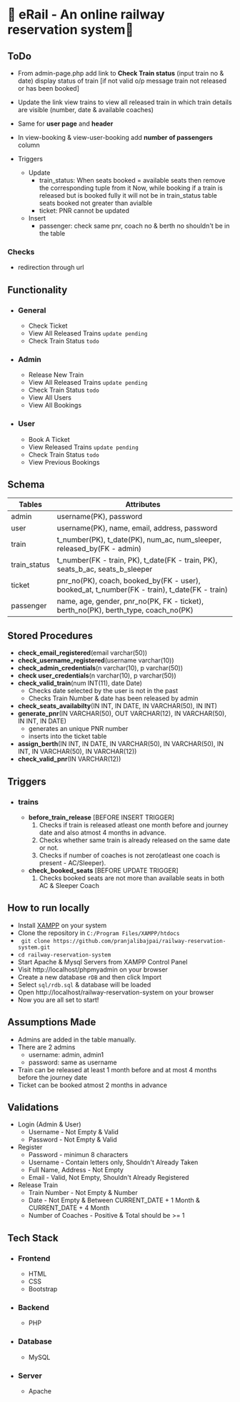#  🚉 eRail - An online railway reservation system🎫 

## ToDo
- From admin-page.php add link to **Check Train status** (input train no & date) display status of train [if not valid o/p message train not released or has been booked]
- Update the link view trains to view all released train in which train details are visible (number, date & available coaches)
- Same for **user page** and **header**
- In view-booking & view-user-booking add **number of passengers** column

- Triggers
    - Update
        - train_status: When seats booked = available seats then remove the corresponding tuple from it Now, while booking if a train is released but is booked fully it will not be in train_status table  
        seats booked not greater than avialble 
        - ticket: PNR cannot be updated
    - Insert
        - passenger: check same pnr, coach no & berth no shouldn't be in the table 
### Checks
- redirection through url

## Functionality
- ### General
    - Check Ticket
    - View All Released Trains ``update pending``
    - Check Train Status ``todo``
- ### Admin
    - Release New Train
    - View All Released Trains ``update pending``
    - Check Train Status ``todo``
    - View All Users
    - View All Bookings
- ### User
    - Book A Ticket
    - View Released Trains ``update pending``
    - Check Train Status ``todo``
    - View Previous Bookings

## Schema
Tables | Attributes
------------ | -------------
admin | username(PK), password
user | username(PK), name, email, address, password
train | t_number(PK), t_date(PK), num_ac, num_sleeper, released_by(FK - admin)
train_status | t_number(FK - train, PK), t_date(FK - train, PK), seats_b_ac, seats_b_sleeper
ticket | pnr_no(PK), coach, booked_by(FK - user), booked_at, t_number(FK - train), t_date(FK - train) 
passenger | name, age, gender, pnr_no(PK, FK - ticket), berth_no(PK), berth_type, coach_no(PK)

## Stored Procedures

- **check_email_registered**(email varchar(50))
- **check_username_registered**(username varchar(10))
- **check_admin_credentials**(n varchar(10), p varchar(50))
- **check user_credentials**(n varchar(10), p varchar(50))
- **check_valid_train**(num INT(11), date Date)
    - Checks date selected by the user is not in the past
    - Checks Train Number & date has been released by admin
- **check_seats_availabilty**(IN INT, IN DATE, IN VARCHAR(50), IN INT)
- **generate_pnr**(IN VARCHAR(50), OUT VARCHAR(12), IN VARCHAR(50), IN INT, IN DATE)
    - generates an unique PNR number
    - inserts into the ticket table
- **assign_berth**(IN INT, IN  DATE, IN VARCHAR(50), IN VARCHAR(50), IN  INT, IN VARCHAR(50), IN  VARCHAR(12))
- **check_valid_pnr**(IN  VARCHAR(12))

## Triggers
- ### trains
    - **before_train_release** [BEFORE INSERT TRIGGER]
        1. Checks if train is released atleast one month before and journey date and also atmost 4 months in advance.
        2. Checks whether same train is already released on the same date or not.
        3. Checks if number of coaches is not zero(atleast one coach is present - AC/Sleeper).
    - **check_booked_seats** [BEFORE UPDATE TRIGGER]
        1. Checks booked seats are not more than available seats in both AC & Sleeper Coach

## How to run locally 
- Install [XAMPP](https://www.apachefriends.org/index.html) on your system
- Clone the repository in ```C:/Program Files/XAMPP/htdocs``` 
- ``` git clone https://github.com/pranjalibajpai/railway-reservation-system.git```
- ``` cd railway-reservation-system ```
- Start Apache & Mysql Servers from XAMPP Control Panel 
- Visit http://localhost/phpmyadmin on your browser
- Create a new database ```rDB```  and then click Import 
- Select ```sql/rdb.sql``` & database will be loaded
- Open http://localhost/railway-reservation-system on your browser
- Now you are all set to start!

## Assumptions Made
- Admins are added in the table manually.
- There are 2 admins
    - username: admin, admin1
    - password: same as username
- Train can be released at least 1 month before and at most 4 months before the journey date
- Ticket can be booked atmost 2 months in advance

## Validations 
- Login (Admin & User)
    - Username - Not Empty & Valid
    - Password - Not Empty & Valid
- Register
    - Password - minimun 8 characters
    - Username - Contain letters only, Shouldn't Already Taken
    - Full Name, Address - Not Empty
    - Email - Valid, Not Empty, Shouldn't Already Registered
- Release Train
    - Train Number - Not Empty & Number
    - Date - Not Empty & Between CURRENT_DATE + 1 Month & CURRENT_DATE + 4 Month
    - Number of Coaches - Positive & Total should be >= 1
## Tech Stack 
- ### Frontend
    - HTML
    - CSS
    - Bootstrap
- ### Backend
    - PHP
- ### Database
    - MySQL
- ### Server
    - Apache

